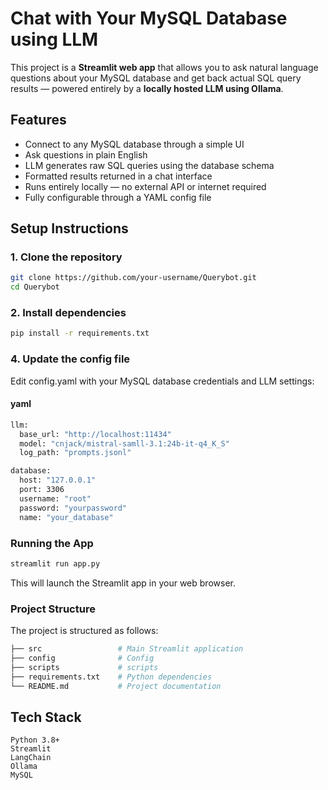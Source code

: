 
# Chat with Your MySQL Database using LLM

This project is a **Streamlit web app** that allows you to ask natural language questions about your MySQL database and get back actual SQL query results — powered entirely by a **locally hosted LLM using Ollama**.

## Features

- Connect to any MySQL database through a simple UI  
- Ask questions in plain English  
- LLM generates raw SQL queries using the database schema  
- Formatted results returned in a chat interface  
- Runs entirely locally — no external API or internet required  
- Fully configurable through a YAML config file  

## Setup Instructions

### 1. Clone the repository

```bash
git clone https://github.com/your-username/Querybot.git
cd Querybot
```

### 2. Install dependencies

```bash
pip install -r requirements.txt
```
### 4. Update the config file
Edit config.yaml with your MySQL database credentials and LLM settings:

#### yaml
```bash
llm:
  base_url: "http://localhost:11434"
  model: "cnjack/mistral-samll-3.1:24b-it-q4_K_S"
  log_path: "prompts.jsonl"

database:
  host: "127.0.0.1"
  port: 3306
  username: "root"
  password: "yourpassword"
  name: "your_database"

```
### Running the App
```bash 
streamlit run app.py
```

This will launch the Streamlit app in your web browser.

### Project Structure
The project is structured as follows:

```bash 
├── src                 # Main Streamlit application
├── config              # Config
├── scripts             # scripts
├── requirements.txt    # Python dependencies
└── README.md           # Project documentation
```

## Tech Stack
```
Python 3.8+
Streamlit
LangChain
Ollama 
MySQL
```









